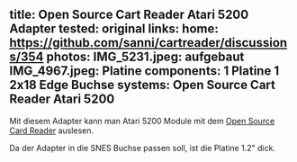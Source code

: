 title: Open Source Cart Reader Atari 5200 Adapter
tested: original
links:
    home: https://github.com/sanni/cartreader/discussions/354
photos:
    IMG_5231.jpeg: aufgebaut
    IMG_4967.jpeg: Platine
components:
    1 Platine
    1 2x18 Edge Buchse
systems:
    Open Source Cart Reader
    Atari 5200
---
Mit diesem Adapter kann man Atari 5200 Module mit dem [Open Source Card Reader](https://github.com/sanni/cartreader) auslesen.

Da der Adapter in die SNES Buchse passen soll, ist die Platine 1.2" dick.
